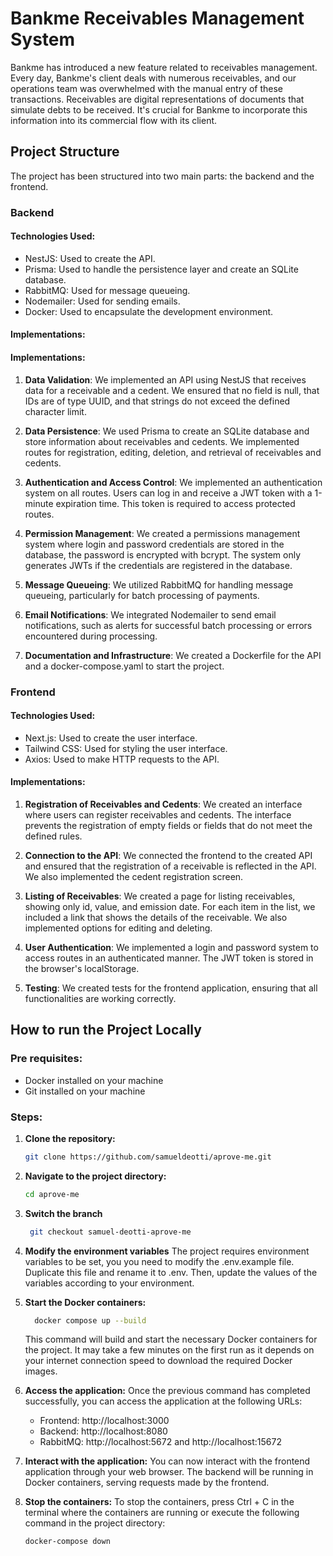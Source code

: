 # Bankme Receivables Management System

Bankme has introduced a new feature related to receivables management. Every day, Bankme's client deals with numerous receivables, and our operations team was overwhelmed with the manual entry of these transactions. Receivables are digital representations of documents that simulate debts to be received. It's crucial for Bankme to incorporate this information into its commercial flow with its client.

## Project Structure

The project has been structured into two main parts: the backend and the frontend.

### Backend

#### Technologies Used:

- NestJS: Used to create the API.
- Prisma: Used to handle the persistence layer and create an SQLite database.
- RabbitMQ: Used for message queueing.
- Nodemailer: Used for sending emails.
- Docker: Used to encapsulate the development environment.

#### Implementations:

#### Implementations:

1. **Data Validation**: We implemented an API using NestJS that receives data for a receivable and a cedent. We ensured that no field is null, that IDs are of type UUID, and that strings do not exceed the defined character limit.

2. **Data Persistence**: We used Prisma to create an SQLite database and store information about receivables and cedents. We implemented routes for registration, editing, deletion, and retrieval of receivables and cedents.

3. **Authentication and Access Control**: We implemented an authentication system on all routes. Users can log in and receive a JWT token with a 1-minute expiration time. This token is required to access protected routes.

4. **Permission Management**: We created a permissions management system where login and password credentials are stored in the database, the password is encrypted with bcrypt. The system only generates JWTs if the credentials are registered in the database.

5. **Message Queueing**: We utilized RabbitMQ for handling message queueing, particularly for batch processing of payments.

6. **Email Notifications**: We integrated Nodemailer to send email notifications, such as alerts for successful batch processing or errors encountered during processing.

7. **Documentation and Infrastructure**: We created a Dockerfile for the API and a docker-compose.yaml to start the project.

### Frontend

#### Technologies Used:

- Next.js: Used to create the user interface.
- Tailwind CSS: Used for styling the user interface.
- Axios: Used to make HTTP requests to the API.

#### Implementations:

1. **Registration of Receivables and Cedents**: We created an interface where users can register receivables and cedents. The interface prevents the registration of empty fields or fields that do not meet the defined rules.

2. **Connection to the API**: We connected the frontend to the created API and ensured that the registration of a receivable is reflected in the API. We also implemented the cedent registration screen.

3. **Listing of Receivables**: We created a page for listing receivables, showing only id, value, and emission date. For each item in the list, we included a link that shows the details of the receivable. We also implemented options for editing and deleting.

4. **User Authentication**: We implemented a login and password system to access routes in an authenticated manner. The JWT token is stored in the browser's localStorage.

5. **Testing**: We created tests for the frontend application, ensuring that all functionalities are working correctly.

## How to run the Project Locally

### Pre requisites:

- Docker installed on your machine
- Git installed on your machine

### Steps:

1. **Clone the repository:**

   ```bash
   git clone https://github.com/samueldeotti/aprove-me.git
   ```

2. **Navigate to the project directory:**

    ```bash
    cd aprove-me
    ```
4. **Switch the branch**

   ```bash
    git checkout samuel-deotti-aprove-me
    ```

3. **Modify the environment variables**
    The project requires environment variables to be set, you you need to modify the .env.example file. Duplicate this file and rename it to .env. Then, update the values of the variables according to your environment.

3. **Start the Docker containers:**

    ```bash
      docker compose up --build
      ``` 
    This command will build and start the necessary Docker containers for the project. It may take a few minutes on the first run as it depends on your internet connection speed to download the required Docker images.

4. **Access the application:**
Once the previous command has completed successfully, you can access the application at the following URLs:

    - Frontend: http://localhost:3000
    - Backend: http://localhost:8080
    - RabbitMQ: http://localhost:5672 and http://localhost:15672

5. **Interact with the application:**
You can now interact with the frontend application through your web browser. The backend will be running in Docker containers, serving requests made by the frontend.

6. **Stop the containers:**
To stop the containers, press Ctrl + C in the terminal where the containers are running or execute the following command in the project directory:
    ```bash
    docker-compose down
    ```
